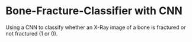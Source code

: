 # Bone-Fracture-Classifier with CNN
Using a CNN to classify whether an X-Ray image of a bone is fractured or not fractured (1 or 0).
